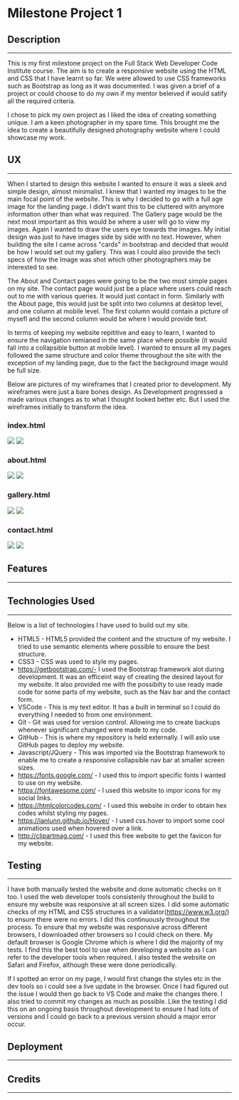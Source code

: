 # Milestone Project 1
## Description
---
This is my first milestone project on the Full Stack Web Developer Code Institute course. The aim is to create a responsive website using the HTML and CSS that I have learnt so far. We were allowed to use CSS frameworks such as Bootstrap as long as it was documented. I was given a brief of a project or could choose to do my own if my mentor beleived if would satify all the required criteria.

I chose to pick my own project as I liked the idea of creating something unique. I am a keen photographer in my spare time. This brought me the idea to create a beautifully designed photography website where I could showcase my work.


## UX
---

When I started to design this website I wanted to ensure it was a sleek and simple design, almost minimalist. I knew that I wanted my images to be the main focal point of the website. This is why I decided to go with a full age image for the landing page. I didn't want this to be cluttered with anymore information other than what was required. The Gallery page would be the next most important as this would be where a user will go to view my images. Again I wanted to draw the users eye towards the images. My initial design was just to have images side by side with no text. However, when building the site I came across "cards" in bootstrap and decided that would be how I would set out my gallery. This was I could also provide the tech specs of how the Image was shot which other photographers may be interested to see.

The About and Contact pages were going to be the two most simple pages on my site. The contact page would just be a place where users could reach out to me with various queries. It would just contact in form. Similarly with the About page, this would just be split into two columns at desktop level, and one column at mobile level. The first column would contain a picture of mysefl and the second column would be where I would provide text.

In terms of keeping my website repititive and easy to learn, I wanted to ensure the navigation remianed in the same place where possible (it would fall into a collapsible button at mobile level). I wanted to ensure all my pages followed the same structure and color theme throughout the site with the exception of my landing page, due to the fact the background image would be full size.

Below are pictures of my wireframes that I created prior to development. My wireframes were just a bare bones design. As Development progressed a made various changes as to what I thought looked better etc. But I used the wireframes initially to transform the idea.

### index.html
![](assets/wireframes/indexweb.png)
![](assets/wireframes/indexphone.png)

### about.html
![](assets/wireframes/aboutweb.png)
![](assets/wireframes/aboutphone.png)

### gallery.html
![](assets/wireframes/galleryweb.png)
![](assets/wireframes/galleryphone.png)

### contact.html
![](assets/wireframes/contactweb.png)
![](assets/wireframes/contactphone.png)




## Features
---



## Technologies Used
---
Below is a list of technologies I have used to build out my site.
* HTML5 - HTML5 provided the content and the structure of my website. I tried to use semantic elements where possible to ensure the best structure.
* CSS3 - CSS was used to style my pages.
* https://getbootstrap.com/- I used the Bootstrap framework alot during development. It was an efficeint way of creating the desired layout for my website. It also provided me with the possibilty to use ready made code for some     parts of my website, such as the Nav bar and the contact form.
* VSCode - This is my text editor. It has a built in terminal so I could do everything I needed to from one environment.
* Git - Git was used for version control. Allowing me to create backups whenever significant changed were made to my code.
* GitHub - This is where my repository is held externally. I will aslo use GitHub pages to deploy my website.
* Javascript/JQuery - This was imported via the Bootstrap framework to enable me to create a responsive collapsible nav bar at smaller screen sizes.
* https://fonts.google.com/ - I used this to import specific fonts I wanted to use on my website.
* https://fontawesome.com/ - I used this website to impor icons for my social links.
* https://htmlcolorcodes.com/ - I used this website in order to obtain hex codes whilst styling my pages.
* https://ianlunn.github.io/Hover/ - I used css.hover to import some cool animations used when hovered over a link.
* http://clipartmag.com/ - I used this free website to get the favicon for my website.


## Testing
---
I have both manually tested the website and done automatic checks on it too. I used the web developer tools consistenly throughout the build to ensure my website was responsive at all screen sizes.
I did some automatic checks of my HTML and CSS structures in a validator(https://www.w3.org/) to ensure there were no errors. I did this continuously throughout the process. To ensure that my website was responsive across
different browsers, I downloaded other browsers so I could check on there. My default browser is Google Chrome which is where I did the majority of my tests. I find this the best tool to use when developing a website as I can refer to the developer tools when required. I also tested the website on Safari and Firefox, although these were done periodically.

If I spotted an error on my page, I would first change the styles etc in the dev tools so i could see a live update in the browser. Once I had figured out the issue I would then go back to VS Code and make the changes there. I also tried to commit my changes as much as possible. Like the testing I did this on an ongoing basis throughout development to ensure I had lots of versions and I could go back to a previous version should a major error occur.

## Deployment
---

## Credits
---